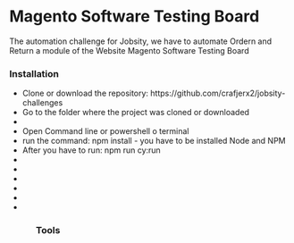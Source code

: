 <h1>Magento Software Testing Board</h1>

The automation challenge for Jobsity, we have to automate Ordern and Return a module of the Website Magento Software Testing Board

<h3>Installation</h3>
<ul>
  <li>Clone or download the repository: https://github.com/crafjerx2/jobsity-challenges</li>
  <li>Go to the folder where the project was cloned or downloaded<li>
  <li>Open Command line or powershell o terminal</li>
  <li>run the command: npm install - you have to be installed Node and NPM</li>
  <li>After you have to run: npm run cy:run </li>
  <li></li>
  <li></li>
  <li></li>
  <li></li>
  <li></li>
  <li></li>

<ul>

<h3>Tools<h3>
